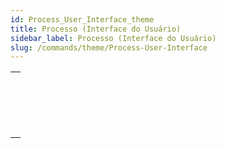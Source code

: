 ```yaml
---
id: Process_User_Interface_theme
title: Processo (Interface do Usuário)
sidebar_label: Processo (Interface do Usuário)
slug: /commands/theme/Process-User-Interface
---
```


|                                                                                                         |
| ------------------------------------------------------------------------------------------------------- |
| [<!-- INCLUDE #_command_.BRING TO FRONT.Syntax -->](../../commands-legacy/bring-to-front.md)<br/>       |
| [<!-- INCLUDE #_command_.Frontmost process.Syntax -->](../../commands-legacy/frontmost-process.md)<br/> |
| [<!-- INCLUDE #_command_.HIDE PROCESS.Syntax -->](../../commands-legacy/hide-process.md)<br/>           |
| [<!-- INCLUDE #_command_.SHOW PROCESS.Syntax -->](../../commands-legacy/show-process.md)<br/>           |
